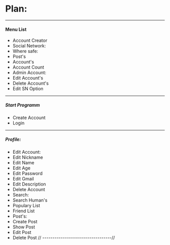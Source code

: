 #	Plan:
---
#### Menu List
- Account Creator
- Social Network:
- Where safe:
- Post's
- Account's
- Account Count
- Admin Account:
- Edit Account's
- Delete Account's
- Edit SN Option
---
##### Start Programm
- Create Account
- Login
---
##### Profile:
- Edit Account:
- Edit Nickname
- Edit Name
- Edit Age
- Edit Password
- Edit Gmail
- Edit Description
- Delete Account
- Search:
- Search Human's
- Populary List
- Friend List
- Post's:
- Create Post
- Show Post
- Edit Post
-	Delete Post
// ----------------------------------//
